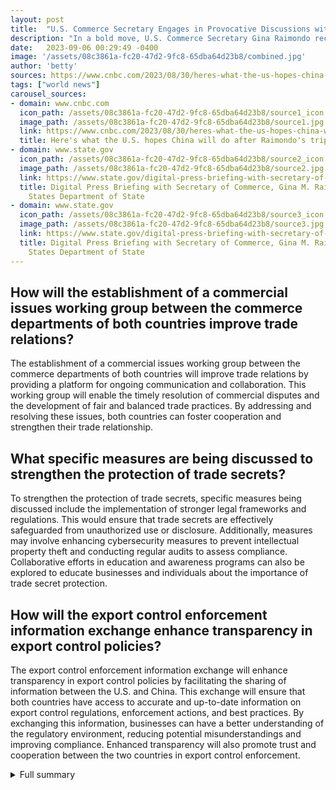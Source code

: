 ```yaml
---
layout: post
title:  "U.S. Commerce Secretary Engages in Provocative Discussions with China"
description: "In a bold move, U.S. Commerce Secretary Gina Raimondo recently visited Beijing to tackle crucial commercial issues and re-establish senior-level dialogue with Chinese officials. The discussions centered around trade restrictions, protection of trade secrets, and the strained U.S.-China relations, aiming to foster cooperation and find common ground."
date:   2023-09-06 00:29:49 -0400
image: '/assets/08c3861a-fc20-47d2-9fc8-65dba64d23b8/combined.jpg'
author: 'betty'
sources: https://www.cnbc.com/2023/08/30/heres-what-the-us-hopes-china-will-do-after-raimondos-trip.html https://www.nytimes.com/2023/08/27/business/gina-raimondo-china-agenda.html https://www.state.gov/digital-press-briefing-with-secretary-of-commerce-gina-m-raimondo/ https://www.state.gov/digital-press-briefing-with-secretary-of-commerce-gina-m-raimondo/ https://www.wipo.int/tradesecrets/en/
tags: ["world news"]
carousel_sources:
- domain: www.cnbc.com
  icon_path: /assets/08c3861a-fc20-47d2-9fc8-65dba64d23b8/source1_icon.jpg
  image_path: /assets/08c3861a-fc20-47d2-9fc8-65dba64d23b8/source1.jpg
  link: https://www.cnbc.com/2023/08/30/heres-what-the-us-hopes-china-will-do-after-raimondos-trip.html
  title: Here's what the U.S. hopes China will do after Raimondo's trip
- domain: www.state.gov
  icon_path: /assets/08c3861a-fc20-47d2-9fc8-65dba64d23b8/source2_icon.jpg
  image_path: /assets/08c3861a-fc20-47d2-9fc8-65dba64d23b8/source2.jpg
  link: https://www.state.gov/digital-press-briefing-with-secretary-of-commerce-gina-m-raimondo/
  title: Digital Press Briefing with Secretary of Commerce, Gina M. Raimondo - United
    States Department of State
- domain: www.state.gov
  icon_path: /assets/08c3861a-fc20-47d2-9fc8-65dba64d23b8/source3_icon.jpg
  image_path: /assets/08c3861a-fc20-47d2-9fc8-65dba64d23b8/source3.jpg
  link: https://www.state.gov/digital-press-briefing-with-secretary-of-commerce-gina-m-raimondo/
  title: Digital Press Briefing with Secretary of Commerce, Gina M. Raimondo - United
    States Department of State
---
```


## How will the establishment of a commercial issues working group between the commerce departments of both countries improve trade relations?
The establishment of a commercial issues working group between the commerce departments of both countries will improve trade relations by providing a platform for ongoing communication and collaboration. This working group will enable the timely resolution of commercial disputes and the development of fair and balanced trade practices. By addressing and resolving these issues, both countries can foster cooperation and strengthen their trade relationship.

## What specific measures are being discussed to strengthen the protection of trade secrets?
To strengthen the protection of trade secrets, specific measures being discussed include the implementation of stronger legal frameworks and regulations. This would ensure that trade secrets are effectively safeguarded from unauthorized use or disclosure. Additionally, measures may involve enhancing cybersecurity measures to prevent intellectual property theft and conducting regular audits to assess compliance. Collaborative efforts in education and awareness programs can also be explored to educate businesses and individuals about the importance of trade secret protection.

## How will the export control enforcement information exchange enhance transparency in export control policies?
The export control enforcement information exchange will enhance transparency in export control policies by facilitating the sharing of information between the U.S. and China. This exchange will ensure that both countries have access to accurate and up-to-date information on export control regulations, enforcement actions, and best practices. By exchanging this information, businesses can have a better understanding of the regulatory environment, reducing potential misunderstandings and improving compliance. Enhanced transparency will also promote trust and cooperation between the two countries in export control enforcement.


<details>
        <summary>Full summary</summary>
<p>I. Introduction</p>
<p>In a bold move, U.S. Commerce Secretary Gina Raimondo recently visited Beijing to tackle crucial commercial issues and re-establish senior-level dialogue with Chinese officials. The discussions centered around trade restrictions, protection of trade secrets, and the strained U.S.-China relations, aiming to foster cooperation and find common ground.</p>
<p>II. Key Discussions and Outcomes</p>
<p>During her visit, Secretary Raimondo participated in various events and meetings that focused on key areas of concern, including trade restrictions on advanced technology, protection of trade secrets, and the strained U.S.-China relations. These discussions were vital for fostering cooperation and finding common ground.</p>
<p>One of the significant outcomes of the visit was the establishment of a commercial issues working group between the commerce departments of both countries. This working group aims to address and resolve ongoing commercial disputes while promoting fair and balanced trade practices.</p>
<p>In addition, there was a launch of an export control enforcement information exchange, which will facilitate the sharing of information and enhance transparency in export control policies between the U.S. and China. This exchange will contribute to the development of a predictable regulatory environment for businesses in both countries.</p>
<p>The 14th China-U.S. Tourism Leadership Summit was also held during Secretary Raimondo's visit. This summit provided an opportunity to foster collaboration in the tourism sector, promoting people-to-people exchanges and cultural understanding between the two nations.</p>
<p>Furthermore, technical discussions were convened to address the protection of trade secrets. Trade secrets are essential intellectual property rights that must be safeguarded. These discussions focused on strengthening protections and ensuring that appropriate measures are in place to prevent unauthorized use or disclosure of trade secrets.</p>
<p>III. Informal Discussions and Concerns</p>
<p>Informal discussions between Commerce Minister Wang Wentao and U.S. Commerce Secretary Gina Raimondo served as a platform for candid and constructive conversations. During these discussions, Secretary Raimondo emphasized the importance of protecting national security, advocated for U.S. businesses and workers, and raised concerns about subsidies, raids on U.S. firms, and intellectual property theft.</p>
<p>IV. Engagement with Business and Educational Institutions</p>
<p>Throughout her visit, Secretary Raimondo met with U.S. business leaders, leaders from educational institutions, and students from both countries. She also had the opportunity to visit iconic American companies like Boeing and Disney, highlighting the significance of these companies in the U.S.-China trade relationship.</p>
<p>V. Conclusion</p>
<p>The visit of Secretary Gina Raimondo to China marked a significant step in re-establishing regular communication and face-to-face discussions between the U.S. and China on critical trade and investment issues. The meetings were fruitful, with no setbacks and a constructive atmosphere of cooperation.</p>
<p>Moving forward, the focus will be on launching different mechanisms and solving problems through communication. Both countries recognize the challenges ahead but remain committed to achieving a predictable and mutually beneficial trade relationship.</p>
<p>This visit demonstrates the importance of direct dialogue and increased transparency in addressing commercial issues. It also highlights the need for a predictable regulatory environment that promotes fair and equitable trade practices and fosters innovation.</p>
<p>Secretary Raimondo's visit to China is a step forward in strengthening the U.S.-China trade relationship and finding common ground on key issues. It sets the stage for further engagement and collaboration between the two nations, paving the way for a long-lasting and mutually beneficial trade partnership.</p>
</details>